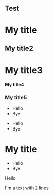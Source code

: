 ## Test

# My title
## My title2
# My title3
#### My title4
### My title5

- Hello
- Bye

* Hello
* Bye

# My title
- Hello
- Bye

Hello

I'm a text
with 2 lines